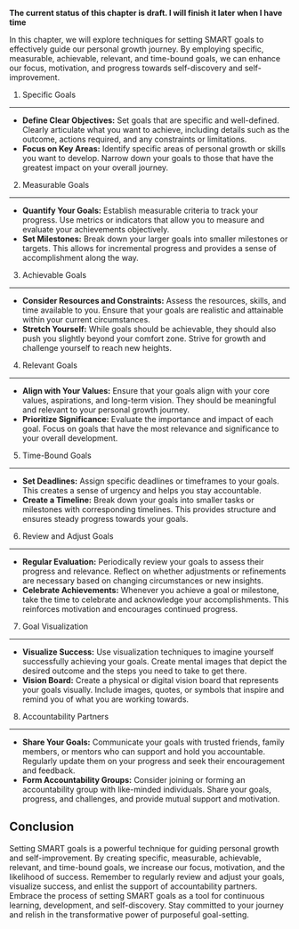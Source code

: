 **The current status of this chapter is draft. I will finish it later when I have time**

In this chapter, we will explore techniques for setting SMART goals to effectively guide our personal growth journey. By employing specific, measurable, achievable, relevant, and time-bound goals, we can enhance our focus, motivation, and progress towards self-discovery and self-improvement.

1. Specific Goals
-----------------

* **Define Clear Objectives:** Set goals that are specific and well-defined. Clearly articulate what you want to achieve, including details such as the outcome, actions required, and any constraints or limitations.
* **Focus on Key Areas:** Identify specific areas of personal growth or skills you want to develop. Narrow down your goals to those that have the greatest impact on your overall journey.

2. Measurable Goals
-------------------

* **Quantify Your Goals:** Establish measurable criteria to track your progress. Use metrics or indicators that allow you to measure and evaluate your achievements objectively.
* **Set Milestones:** Break down your larger goals into smaller milestones or targets. This allows for incremental progress and provides a sense of accomplishment along the way.

3. Achievable Goals
-------------------

* **Consider Resources and Constraints:** Assess the resources, skills, and time available to you. Ensure that your goals are realistic and attainable within your current circumstances.
* **Stretch Yourself:** While goals should be achievable, they should also push you slightly beyond your comfort zone. Strive for growth and challenge yourself to reach new heights.

4. Relevant Goals
-----------------

* **Align with Your Values:** Ensure that your goals align with your core values, aspirations, and long-term vision. They should be meaningful and relevant to your personal growth journey.
* **Prioritize Significance:** Evaluate the importance and impact of each goal. Focus on goals that have the most relevance and significance to your overall development.

5. Time-Bound Goals
-------------------

* **Set Deadlines:** Assign specific deadlines or timeframes to your goals. This creates a sense of urgency and helps you stay accountable.
* **Create a Timeline:** Break down your goals into smaller tasks or milestones with corresponding timelines. This provides structure and ensures steady progress towards your goals.

6. Review and Adjust Goals
--------------------------

* **Regular Evaluation:** Periodically review your goals to assess their progress and relevance. Reflect on whether adjustments or refinements are necessary based on changing circumstances or new insights.
* **Celebrate Achievements:** Whenever you achieve a goal or milestone, take the time to celebrate and acknowledge your accomplishments. This reinforces motivation and encourages continued progress.

7. Goal Visualization
---------------------

* **Visualize Success:** Use visualization techniques to imagine yourself successfully achieving your goals. Create mental images that depict the desired outcome and the steps you need to take to get there.
* **Vision Board:** Create a physical or digital vision board that represents your goals visually. Include images, quotes, or symbols that inspire and remind you of what you are working towards.

8. Accountability Partners
--------------------------

* **Share Your Goals:** Communicate your goals with trusted friends, family members, or mentors who can support and hold you accountable. Regularly update them on your progress and seek their encouragement and feedback.
* **Form Accountability Groups:** Consider joining or forming an accountability group with like-minded individuals. Share your goals, progress, and challenges, and provide mutual support and motivation.

Conclusion
----------

Setting SMART goals is a powerful technique for guiding personal growth and self-improvement. By creating specific, measurable, achievable, relevant, and time-bound goals, we increase our focus, motivation, and the likelihood of success. Remember to regularly review and adjust your goals, visualize success, and enlist the support of accountability partners. Embrace the process of setting SMART goals as a tool for continuous learning, development, and self-discovery. Stay committed to your journey and relish in the transformative power of purposeful goal-setting.

